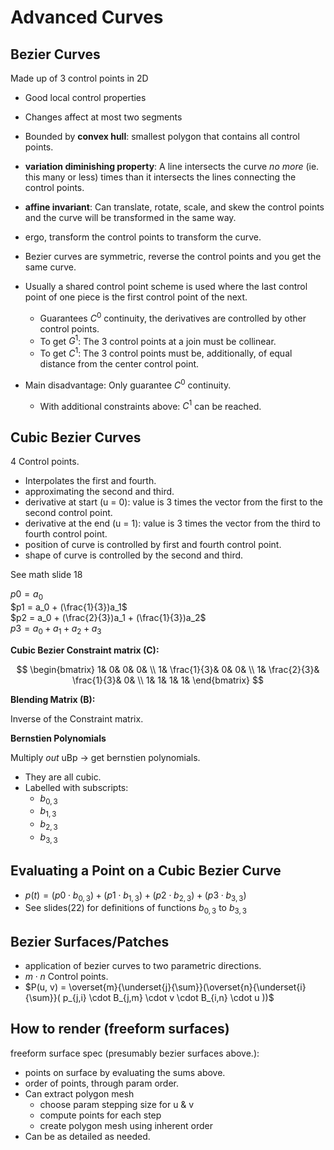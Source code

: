 # Advanced Curves

## Bezier Curves
Made up of 3 control points in 2D

+ Good local control properties
+ Changes affect at most two segments
+ Bounded by **convex hull**: smallest polygon that contains all control
  points.
+ **variation diminishing property**: A line intersects the curve _no more_
  (ie. this many or less) times than it intersects the lines connecting the
  control points.

+ **affine invariant**: Can translate, rotate, scale, and skew the control
  points and the curve will be transformed in the same way.
+ ergo, transform the control points to transform the curve.
+ Bezier curves are symmetric, reverse the control points and you get the same
  curve.

+ Usually a shared control point scheme is used where the last control point of
  one piece is the first control point of the next.
  * Guarantees $C^0$ continuity, the derivatives are controlled by other control
    points.
  * To get $G^1$: The 3 control points at a join must be collinear.
  * To get $C^1$: The 3 control points must be, additionally, of equal distance
    from the center control point.

+ Main disadvantage: Only guarantee $C^0$ continuity.
  * With additional constraints above: $C^1$ can be reached.

## Cubic Bezier Curves
4 Control points.

+ Interpolates the first and fourth.
+ approximating the second and third.
+ derivative at start (u = 0): value is 3 times the vector from the first to
  the second control point.
+ derivative at the end (u = 1): value is 3 times the vector from the third to
  fourth control point.
+ position of curve is controlled by first and fourth control point.
+ shape of curve is controlled by the second and third.

See math slide 18

$p0 = a_0$  
$p1 = a_0 + (\frac{1}{3})a_1$  
$p2 = a_0 + (\frac{2}{3})a_1 + (\frac{1}{3})a_2$  
$p3 = a_0 + a_1 + a_2 + a_3$

**Cubic Bezier Constraint matrix (C):**

$$
\begin{bmatrix}
1&  0&           0&           0& \\
1&  \frac{1}{3}& 0&           0& \\
1&  \frac{2}{3}& \frac{1}{3}& 0& \\
1&  1&           1&           1&
\end{bmatrix}
$$

**Blending Matrix (B):**

Inverse of the Constraint matrix.

**Bernstien Polynomials**

Multiply _out_ uBp -> get bernstien polynomials.
+ They are all cubic.
+ Labelled with subscripts:
  * $b_{0,3}$
  * $b_{1,3}$
  * $b_{2,3}$
  * $b_{3,3}$

## Evaluating a Point on a Cubic Bezier Curve

+ $p(t) = (p0 \cdot b_{0,3}) + (p1 \cdot b_{1,3}) + (p2 \cdot b_{2,3}) + (p3 \cdot b_{3,3})$
+ See slides(22) for definitions of functions $b_{0,3}$ to $b_{3,3}$

## Bezier Surfaces/Patches
+ application of bezier curves to two parametric directions.
+ $m \cdot n$ Control points.
+ $P(u, v) = \overset{m}{\underset{j}{\sum}}(\overset{n}{\underset{i}{\sum}}( p_{j,i} \cdot B_{j,m} \cdot v \cdot B_{i,n} \cdot u ))$

## How to render (freeform surfaces)
freeform surface spec (presumably bezier surfaces above.):
+ points on surface by evaluating the sums above.
+ order of points, through param order.
+ Can extract polygon mesh
  * choose param stepping size for u & v
  * compute points for each step
  * create polygon mesh using inherent order
+ Can be as detailed as needed.
